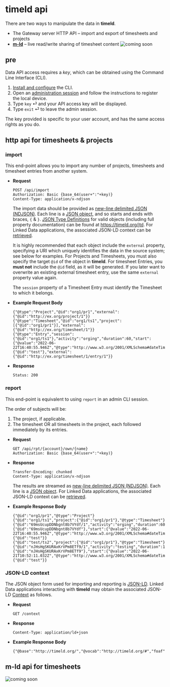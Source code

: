 # timeld api

There are two ways to manipulate the data in **timeld**.

- The Gateway server HTTP API – import and export of timesheets and projects
- [**m-ld**](https://m-ld.org/) – live read/write sharing of timesheet content ![coming soon](https://img.shields.io/badge/-coming%20soon-red)

## pre

Data API access requires a _key_, which can be obtained using the Command Line Interface (CLI).

1. [Install and configure](https://www.npmjs.com/package/timeld-cli#install) the CLI.
2. Open an [administration session](https://www.npmjs.com/package/timeld-cli#admin) and follow the instructions to register the local device.
3. Type `key` ⏎ and your API access key will be displayed.
4. Type `exit` ⏎ to leave the admin session.

The key provided is specific to your user account, and has the same access rights as you do.

## http api for timesheets & projects

### import

This end-point allows you to import any number of projects, timesheets and timesheet entries from another system.

- **Request**
  ```
  POST /api/import
  Authorization: Basic {base_64(user+":"+key)}
  Content-Type: application/x-ndjson
  ```
  The import data should be provided as [new-line delimited JSON (NDJSON)](http://ndjson.org/). Each line is a [JSON object](https://datatracker.ietf.org/doc/html/rfc8259#section-4), and so starts and ends with braces, `{` & `}`. [JSON Type Definitions](https://jsontypedef.com/) for valid objects (including full property documentation) can be found at https://timeld.org/jtd. For Linked Data applications, the associated JSON-LD context can be [retrieved](#json-ld-context).

  It is highly recommended that each object include the `external` property, specifying a URI which uniquely identifies the data in the source system; see below for examples. For Projects and Timesheets, you must also specify the target `@id` of the object in **timeld**. For timesheet Entries, you **must not** include the `@id` field, as it will be generated. If you later want to overwrite an existing external timesheet entry, use the same `external` property value again.

  The `session` property of a Timesheet Entry must identify the Timesheet to which it belongs.

  
- **Example Request Body**
  ```ndjson
  {"@type":"Project","@id":"org1/pr1","external":{"@id":"http://ex.org/project/1"}}
  {"@type":"Timesheet","@id":"org1/ts1","project":[{"@id":"org1/pr1"}],"external":{"@id":"http://ex.org/timesheet/1"}}
  {"@type":"Entry","session":{"@id":"org1/ts1"},"activity":"orging","duration":60,"start":{"@value":"2022-06-22T16:40:55.946Z","@type":"http://www.w3.org/2001/XMLSchema#dateTime"},"vf:provider":{"@id":"test"},"external":{"@id":"http://ex.org/timesheet/1/entry/1"}}
  ```

- **Response**
  ```
  Status: 200
  ```

### report

This end-point is equivalent to using `report` in an admin CLI session.

The order of subjects will be:

1. The project, if applicable.
2. The timesheet OR all timesheets in the project, each followed immediately by its entries.

- **Request**
  ```
  GET /api/rpt/{account}/own/{name}
  Authorization: Basic {base_64(user+":"+key)}
  ```
- **Response**
  ```
  Transfer-Encoding: chunked
  Content-Type: application/x-ndjson
  ```
  The results are streamed as [new-line delimited JSON (NDJSON)](http://ndjson.org/). Each line is a [JSON object](https://datatracker.ietf.org/doc/html/rfc8259#section-4). For Linked Data applications, the associated JSON-LD context can be [retrieved](#json-ld-context).

  
- **Example Response Body**
  ```ndjson
  {"@id":"org1/pr1","@type":"Project"}
  {"@id":"org1/ts1","project":{"@id":"org1/pr1"},"@type":"Timesheet"}
  {"@id":"69msUcupDDNbgnt8b7VYdf/1","activity":"orging","duration":60,"session":{"@id":"69msUcupDDNbgnt8b7VYdf"},"start":{"@value":"2022-06-22T16:40:55.946Z","@type":"http://www.w3.org/2001/XMLSchema#dateTime"},"@type":"Entry","vf:provider":{"@id":"test"}}
  {"@id":"test/ts2","project":{"@id":"org1/pr1"},"@type":"Timesheet"}
  {"@id":"nJHsHgSKURAxKrVPm8ETf9/1","activity":"testing","duration":120,"session":{"@id":"nJHsHgSKURAxKrVPm8ETf9"},"start":{"@value":"2022-06-21T10:52:11.032Z","@type":"http://www.w3.org/2001/XMLSchema#dateTime"},"@type":"Entry","vf:provider":{"@id":"test"}}
  ```
  
### JSON-LD context

The JSON object form used for importing and reporting is [JSON-LD](https://json-ld.org/). Linked Data applications interacting with **timeld** may obtain the associated JSON-LD [Context](https://www.w3.org/TR/json-ld/#the-context) as follows.

- **Request**
  ```
  GET /context
  ```

- **Response**
  ```
  Content-Type: application/ld+json
  ```

- **Example Response Body**
  ```
  {"@base":"http://timeld.org/","@vocab":"http://timeld.org/#","foaf":"http://xmlns.com/foaf/0.1/","vf":"https://w3id.org/valueflows#"}
  ```

## m-ld api for timesheets

![coming soon](https://img.shields.io/badge/-coming%20soon-red)
